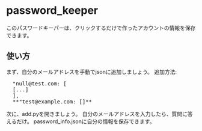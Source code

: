 # password_keeper
このパスワードキーパーは、クリックするだけで作ったアカウントの情報を保存できます。

## 使い方
まず、自分のメールアドレスを手動でjsonに追加しましょう。
追加方法: 
<pre>
  "null@test.com: [
  [...]
  ],
  **"test@example.com: []**
</pre>

次に、add.pyを開きましょう。
自分のメールアドレスを入力したら、質問に答えるだけ。
password_info.jsonに自分の情報を保存できます。


